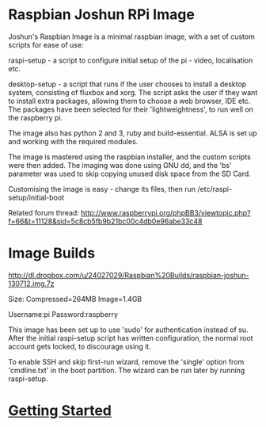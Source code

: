 Raspbian Joshun RPi Image
=========================

Joshun's Raspbian Image is a minimal raspbian image, with a set of custom scripts for ease of use:

raspi-setup - a script to configure initial setup of the pi - video, localisation etc.

desktop-setup - a script that runs if the user chooses to install a desktop system, consisting of fluxbox and xorg. The script asks the user if they want to install extra packages, allowing them to choose a web browser, IDE etc. The packages have been selected for their 'lightweightness', to run well on the raspberry pi.

The image also has python 2 and 3, ruby and build-essential. ALSA is set up and working with the required modules.

The image is mastered using the raspbian installer, and the custom scripts were then added. The imaging was done using GNU dd, and the 'bs' parameter was used to skip copying unused disk space from the SD Card.

Customising the image is easy - change its files, then run /etc/raspi-setup/initial-boot

Related forum thread: http://www.raspberrypi.org/phpBB3/viewtopic.php?f=66&t=11128&sid=5c8cb5fb9b21bc00c4db0e96abe33c48

Image Builds
============

http://dl.dropbox.com/u/24027029/Raspbian%20Builds/raspbian-joshun-130712.img.7z

Size: Compressed=264MB Image=1.4GB

Username:pi Password:raspberry

This image has been set up to use 'sudo' for authentication instead of su. After the initial raspi-setup script has written configuration, the normal root account gets locked, to discourage using it.

To enable SSH and skip first-run wizard, remove the 'single' option from 'cmdline.txt' in the boot partition. The wizard can be run later by running raspi-setup.

[Getting Started](https://github.com/Joshun/raspbian-joshun/wiki/Getting-Started)
=================================================================================

